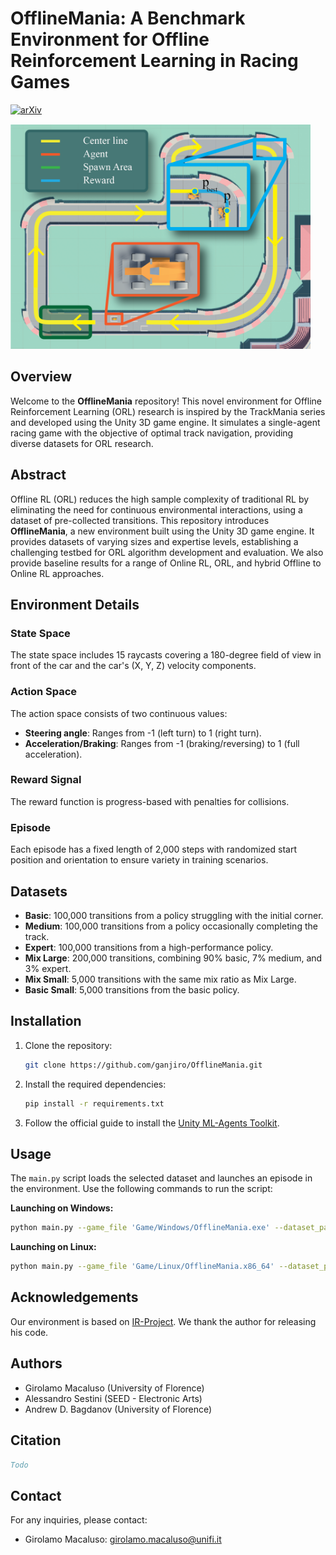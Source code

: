 # OfflineMania: A Benchmark Environment for Offline Reinforcement Learning in Racing Games

[![arXiv](https://img.shields.io/badge/arXiv-Paper-<COLOR>.svg)](todo)

<img src="assets/track.png" width="480" alt="Image of the environment">

## Overview

Welcome to the **OfflineMania** repository! This novel environment for Offline Reinforcement Learning (ORL) research is inspired by the TrackMania series and developed using the Unity 3D game engine. It simulates a single-agent racing game with the objective of optimal track navigation, providing diverse datasets for ORL research.

## Abstract

Offline RL (ORL) reduces the high sample complexity of traditional RL by eliminating the need for continuous environmental interactions, using a dataset of pre-collected transitions. This repository introduces **OfflineMania**, a new environment built using the Unity 3D game engine. It provides datasets of varying sizes and expertise levels, establishing a challenging testbed for ORL algorithm development and evaluation. We also provide baseline results for a range of Online RL, ORL, and hybrid Offline to Online RL approaches.

## Environment Details

### State Space

The state space includes 15 raycasts covering a 180-degree field of view in front of the car and the car's (X, Y, Z) velocity components.

### Action Space

The action space consists of two continuous values:
- **Steering angle**: Ranges from -1 (left turn) to 1 (right turn).
- **Acceleration/Braking**: Ranges from -1 (braking/reversing) to 1 (full acceleration).

### Reward Signal

The reward function is progress-based with penalties for collisions.

### Episode

Each episode has a fixed length of 2,000 steps with randomized start position and orientation to ensure variety in training scenarios.

## Datasets

- **Basic**: 100,000 transitions from a policy struggling with the initial corner.
- **Medium**: 100,000 transitions from a policy occasionally completing the track.
- **Expert**: 100,000 transitions from a high-performance policy.
- **Mix Large**: 200,000 transitions, combining 90% basic, 7% medium, and 3% expert.
- **Mix Small**: 5,000 transitions with the same mix ratio as Mix Large.
- **Basic Small**: 5,000 transitions from the basic policy.

## Installation

1. Clone the repository:
   ```bash
   git clone https://github.com/ganjiro/OfflineMania.git
   ```
2. Install the required dependencies:
   ```bash
   pip install -r requirements.txt
   ```
3. Follow the official guide to install the [Unity ML-Agents Toolkit](https://github.com/Unity-Technologies/ml-agents/blob/develop/docs/Installation.md).

## Usage

The `main.py` script loads the selected dataset and launches an episode in the environment. Use the following commands to run the script:

**Launching on Windows:**
   ```bash
   python main.py --game_file 'Game/Windows/OfflineMania.exe' --dataset_path 'OfflineMania/Datasets' --dataset_name 'mixLarge'
   ```

**Launching on Linux:**
   ```bash
   python main.py --game_file 'Game/Linux/OfflineMania.x86_64' --dataset_path 'OfflineMania/Datasets' --dataset_name 'mixLarge'
   ```

## Acknowledgements

Our environment is based on [IR-Project](https://github.com/monidp9/IR-Project). We thank the author for releasing his code.

## Authors

- Girolamo Macaluso (University of Florence)
- Alessandro Sestini (SEED - Electronic Arts)
- Andrew D. Bagdanov (University of Florence)

## Citation
```bibtex
Todo
```

## Contact

For any inquiries, please contact:

- Girolamo Macaluso: girolamo.macaluso@unifi.it

